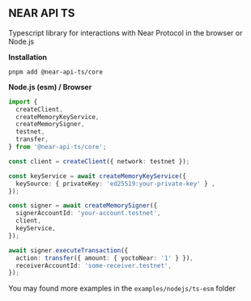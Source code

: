 ## NEAR API TS
Typescript library for interactions with Near Protocol in the browser or Node.js

**Installation**
```text
pnpm add @near-api-ts/core
```

**Node.js (esm) / Browser**

```ts
import {
  createClient,
  createMemoryKeyService,
  createMemorySigner,
  testnet,
  transfer,
} from '@near-api-ts/core';

const client = createClient({ network: testnet });

const keyService = await createMemoryKeyService({
  keySource: { privateKey: 'ed25519:your-private-key' } ,
});

const signer = await createMemorySigner({
  signerAccountId: 'your-account.testnet',
  client,
  keyService,
});

await signer.executeTransaction({
  action: transfer({ amount: { yoctoNear: '1' } }),
  receiverAccountId: 'some-receiver.testnet',
});
```

You may found more examples in the `examples/nodejs/ts-esm` folder
